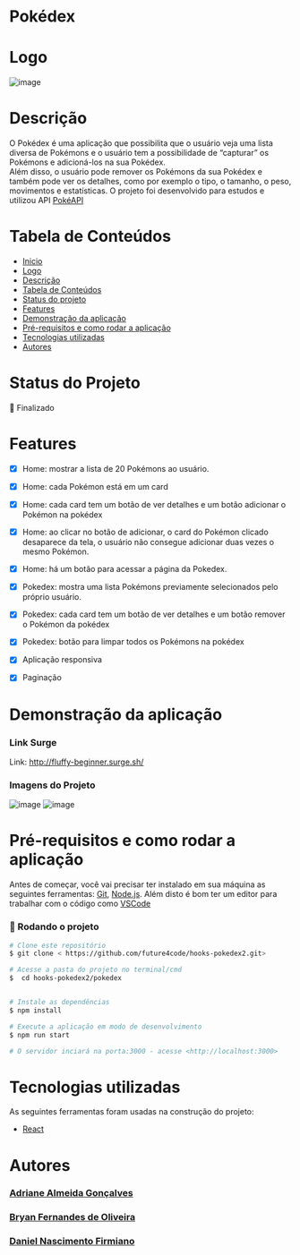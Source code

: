 # Pokédex

# Logo 
![image](https://user-images.githubusercontent.com/91707433/178160820-daf49021-b5f3-402a-b48e-d10b85bc8fbb.png)


# Descrição
O Pokédex é uma aplicação que possibilita que o usuário veja uma lista diversa de Pokémons e o usuário tem a possibilidade de “capturar” os Pokémons e adicioná-los na sua Pokédex.  
Além disso, o usuário pode remover os Pokémons da sua Pokédex e também pode ver os detalhes, como por exemplo o tipo, o tamanho, o peso, movimentos e estatísticas. 
O projeto foi desenvolvido para estudos e utilizou API [PokéAPI](https://pokeapi.co/)

# Tabela de Conteúdos

<!--ts-->
   * [Inicio](#pokédex)
   * [Logo](#logo)
   * [Descrição](#descrição)
   * [Tabela de Conteúdos](#tabela-de-conteúdos)
   * [Status do projeto](#status-do-projeto)
   * [Features](#features)
   * [Demonstração da aplicação](#demonstração-da-aplicação)
   * [Pré-requisitos e como rodar a aplicação](#pré-requisitos-e-como-rodar-a-aplicação)
   * [Tecnologias utilizadas](#tecnologias-utilizadas)
   * [Autores](#autores)
<!--te-->

# Status do Projeto

  🚀 Finalizado 

# Features

- [x] Home: mostrar a lista de 20 Pokémons ao usuário.
- [x] Home: cada Pokémon está em um card
- [x] Home: cada card tem um botão de ver detalhes e um botão adicionar o Pokémon na pokédex 
- [x] Home: ao clicar no botão de adicionar, o card do Pokémon clicado desaparece da tela, o usuário não consegue adicionar duas vezes o mesmo Pokémon.
- [x] Home: há um botão para acessar a página da Pokedex.
- [x] Pokedex: mostra uma lista Pokémons previamente selecionados pelo próprio usuário.
- [x] Pokedex: cada card tem um botão de ver detalhes e um botão remover o Pokémon da pokédex
- [x] Pokedex: botão para limpar todos os Pokémons na pokédex
- [x] Aplicação responsiva
- [x] Paginação 
 


# Demonstração da aplicação

### Link Surge
Link: http://fluffy-beginner.surge.sh/

### Imagens do Projeto
![image](https://user-images.githubusercontent.com/91707433/178161055-ae136f43-5ae8-4cac-a612-9ed68bb91888.png)
![image](https://user-images.githubusercontent.com/91707433/178161068-34af42e5-0584-42bd-9931-8ecd6093ac21.png)



# Pré-requisitos e como rodar a aplicação
Antes de começar, você vai precisar ter instalado em sua máquina as seguintes ferramentas:
[Git](https://git-scm.com), [Node.js](https://nodejs.org/en/). 
Além disto é bom ter um editor para trabalhar com o código como [VSCode](https://code.visualstudio.com/)

### 🎲 Rodando o projeto

```bash
# Clone este repositório
$ git clone < https://github.com/future4code/hooks-pokedex2.git>

# Acesse a pasta do projeto no terminal/cmd
$  cd hooks-pokedex2/pokedex


# Instale as dependências
$ npm install

# Execute a aplicação em modo de desenvolvimento
$ npm run start

# O servidor inciará na porta:3000 - acesse <http://localhost:3000>
```

# Tecnologias utilizadas

As seguintes ferramentas foram usadas na construção do projeto:

- [React](https://pt-br.reactjs.org/)


# Autores

### [Adriane Almeida Gonçalves](https://github.com/adrianegonaves)
### [Bryan Fernandes de Oliveira](https://github.com/bammido)
### [Daniel Nascimento Firmiano](https://github.com/daniel2dfla)
